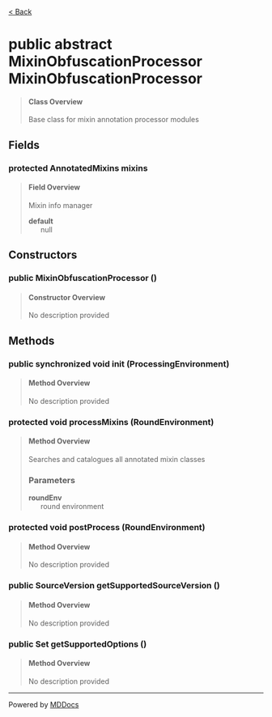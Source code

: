 [< Back](../README.md)
# public abstract MixinObfuscationProcessor MixinObfuscationProcessor #
>#### Class Overview ####
>Base class for mixin annotation processor modules
## Fields ##
### protected AnnotatedMixins mixins ###
>#### Field Overview ####
>Mixin info manager
>
>**default**<br />
>&nbsp;&nbsp;&nbsp;&nbsp;&nbsp;&nbsp;null
>
## Constructors ##
### public MixinObfuscationProcessor () ###
>#### Constructor Overview ####
>No description provided
>
## Methods ##
### public synchronized void init (ProcessingEnvironment) ###
>#### Method Overview ####
>No description provided
>
### protected void processMixins (RoundEnvironment) ###
>#### Method Overview ####
>Searches and catalogues all annotated mixin classes
>
>### Parameters ###
>**roundEnv**<br />
>&nbsp;&nbsp;&nbsp;&nbsp;&nbsp;&nbsp;round environment
>
### protected void postProcess (RoundEnvironment) ###
>#### Method Overview ####
>No description provided
>
### public SourceVersion getSupportedSourceVersion () ###
>#### Method Overview ####
>No description provided
>
### public Set getSupportedOptions () ###
>#### Method Overview ####
>No description provided
>

---
Powered by [MDDocs](https://github.com/VRCube/MDDocs)